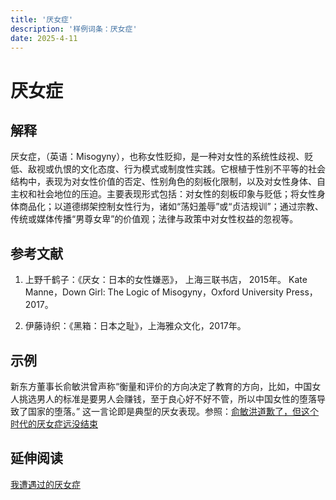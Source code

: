 ```yaml
---
title: '厌女症'
description: '样例词条：厌女症'
date: 2025-4-11
---
```

# 厌女症

## 解释

厌女症，（英语：Misogyny），也称女性贬抑，是一种对女性的系统性歧视、贬低、敌视或仇恨的文化态度、行为模式或制度性实践。它根植于性别不平等的社会结构中，表现为对女性价值的否定、性别角色的刻板化限制，以及对女性身体、自主权和社会地位的压迫。主要表现形式包括：对女性的刻板印象与贬低；将女性身体商品化；以道德绑架控制女性行为，诸如“荡妇羞辱”或“贞洁规训”；通过宗教、传统或媒体传播“男尊女卑”的价值观；法律与政策中对女性权益的忽视等。

## 参考文献

1. 上野千鹤子：《厌女：日本的女性嫌恶》， 上海三联书店， 2015年。
Kate Manne，Down Girl: The Logic of Misogyny，Oxford University Press，2017。

2. 伊藤诗织：《黑箱：日本之耻》，上海雅众文化，2017年。

## 示例

新东方董事长俞敏洪曾声称“衡量和评价的方向决定了教育的方向，比如，中国女人挑选男人的标准是要男人会赚钱，至于良心好不好不管，所以中国女性的堕落导致了国家的堕落。” 这一言论即是典型的厌女表现。参照：[俞敏洪道歉了，但这个时代的厌女症远没结束](http://www.bjnews.com.cn/culture/2018/11/19/522800.html)

## 延伸阅读

[我遭遇过的厌女症](https://www.douban.com/gallery/topic/32/)
